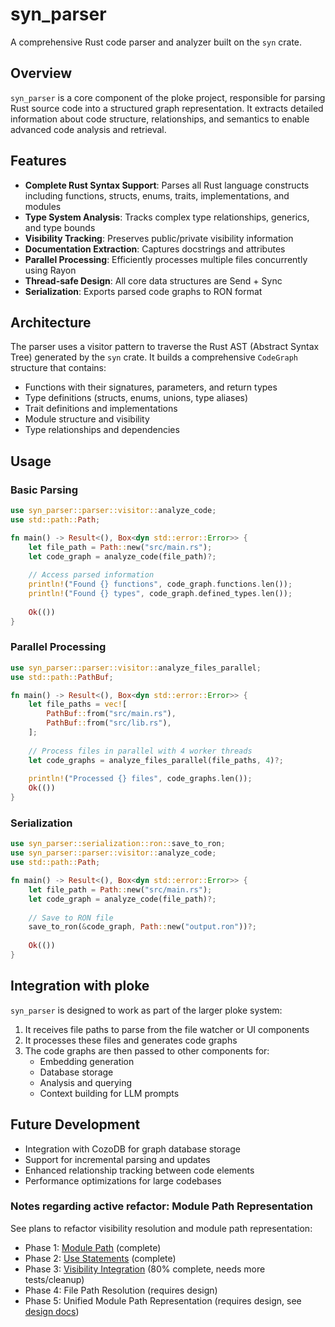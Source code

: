 # syn_parser

A comprehensive Rust code parser and analyzer built on the `syn` crate.

## Overview

`syn_parser` is a core component of the ploke project, responsible for parsing Rust source code into a structured graph representation. It extracts detailed information about code structure, relationships, and semantics to enable advanced code analysis and retrieval.

## Features

- **Complete Rust Syntax Support**: Parses all Rust language constructs including functions, structs, enums, traits, implementations, and modules
- **Type System Analysis**: Tracks complex type relationships, generics, and type bounds
- **Visibility Tracking**: Preserves public/private visibility information
- **Documentation Extraction**: Captures docstrings and attributes
- **Parallel Processing**: Efficiently processes multiple files concurrently using Rayon
- **Thread-safe Design**: All core data structures are Send + Sync
- **Serialization**: Exports parsed code graphs to RON format

## Architecture

The parser uses a visitor pattern to traverse the Rust AST (Abstract Syntax Tree) generated by the `syn` crate. It builds a comprehensive `CodeGraph` structure that contains:

- Functions with their signatures, parameters, and return types
- Type definitions (structs, enums, unions, type aliases)
- Trait definitions and implementations
- Module structure and visibility
- Type relationships and dependencies

## Usage

### Basic Parsing

```rust
use syn_parser::parser::visitor::analyze_code;
use std::path::Path;

fn main() -> Result<(), Box<dyn std::error::Error>> {
    let file_path = Path::new("src/main.rs");
    let code_graph = analyze_code(file_path)?;
    
    // Access parsed information
    println!("Found {} functions", code_graph.functions.len());
    println!("Found {} types", code_graph.defined_types.len());
    
    Ok(())
}
```

### Parallel Processing

```rust
use syn_parser::parser::visitor::analyze_files_parallel;
use std::path::PathBuf;

fn main() -> Result<(), Box<dyn std::error::Error>> {
    let file_paths = vec![
        PathBuf::from("src/main.rs"),
        PathBuf::from("src/lib.rs"),
    ];
    
    // Process files in parallel with 4 worker threads
    let code_graphs = analyze_files_parallel(file_paths, 4)?;
    
    println!("Processed {} files", code_graphs.len());
    Ok(())
}
```

### Serialization

```rust
use syn_parser::serialization::ron::save_to_ron;
use syn_parser::parser::visitor::analyze_code;
use std::path::Path;

fn main() -> Result<(), Box<dyn std::error::Error>> {
    let file_path = Path::new("src/main.rs");
    let code_graph = analyze_code(file_path)?;
    
    // Save to RON file
    save_to_ron(&code_graph, Path::new("output.ron"))?;
    
    Ok(())
}
```

## Integration with ploke

`syn_parser` is designed to work as part of the larger ploke system:

1. It receives file paths to parse from the file watcher or UI components
2. It processes these files and generates code graphs
3. The code graphs are then passed to other components for:
   - Embedding generation
   - Database storage
   - Analysis and querying
   - Context building for LLM prompts

## Future Development

- Integration with CozoDB for graph database storage
- Support for incremental parsing and updates
- Enhanced relationship tracking between code elements
- Performance optimizations for large codebases

### Notes regarding active refactor: Module Path Representation
See plans to refactor visibility resolution and module path representation:
- Phase 1: [Module Path] (complete)
- Phase 2: [Use Statements] (complete)
- Phase 3: [Visibility Integration] (80% complete, needs more tests/cleanup)
- Phase 4: File Path Resolution (requires design)
- Phase 5: Unified Module Path Representation (requires design, see [design docs])

[Module Path]:ploke/docs/plans/visibility_resolution/phase1_module_path.md
[Use Statements]:ploke/docs/plans/visibility_resolution/phase2_use_statements.md
[Visibility Integration]:ploke/docs/plans/visibility_resolution/phase3_visibility_integration.md
[design docs]:ploke/docs/plans/visibility_resolution/module_path_repr.md
<!-- [File Path Resolution]: -->
<!-- [Unified Module Path Representation]: -->

